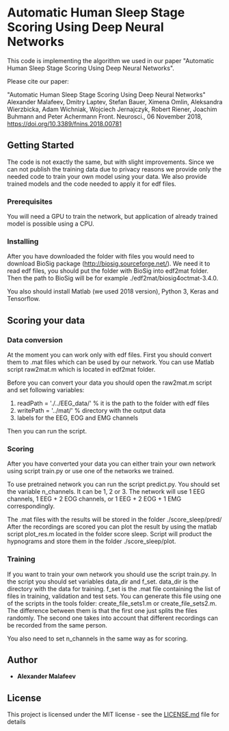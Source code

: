# Automatic Human Sleep Stage Scoring Using Deep Neural Networks

This code is implementing the algorithm we used in our paper "Automatic Human Sleep Stage Scoring Using Deep Neural Networks".

Please cite our paper:

"Automatic Human Sleep Stage Scoring Using Deep Neural Networks"
Alexander Malafeev, Dmitry Laptev, Stefan Bauer, Ximena Omlin, Aleksandra Wierzbicka, Adam Wichniak, Wojciech Jernajczyk, Robert Riener, Joachim Buhmann and Peter Achermann
Front. Neurosci., 06 November 2018, https://doi.org/10.3389/fnins.2018.00781

## Getting Started

 The code is not exactly the same, but with slight improvements.
Since we can not publish the training data due to privacy reasons we provide only the needed code to train your own model using your data. We also provide trained models and the code needed to apply it for edf files. 

### Prerequisites

You will need a GPU to train the network, but application of already trained model is possible using  a CPU. 



### Installing

After you have downloaded the folder with files you would need to download BioSig package (http://biosig.sourceforge.net/). We need it to read edf files, you should put the folder with BioSig into edf2mat folder. Then the path to BioSig will be for example ./edf2mat/biosig4octmat-3.4.0.

You also should install Matlab (we used 2018 version), Python 3, Keras and Tensorflow.


## Scoring your data


### Data conversion

At the moment you can work only with edf files. First you should convert them to .mat files which can be used by our network. You can use Matlab script raw2mat.m which is located in edf2mat folder.

Before you can convert your data you should open the raw2mat.m  script and set
following variables:
1) readPath = './../EEG_data/' % it is the path to the folder with edf files
2) writePath = '../mat/' % directory with the output data
3) labels for the EEG, EOG and EMG channels

Then you can run the script.

### Scoring

After you have converted your data you can either train your own network using script train.py
or use one of the networks we trained.

To use pretrained network you can run the script predict.py. You should set the variable n_channels.
It can be 1, 2 or 3. The network will use 1 EEG channels, 1 EEG + 2 EOG channels, or 1 EEG + 2 EOG + 1 EMG correspondingly.

The .mat files with the results will be stored in the folder ./score_sleep/pred/
After the recordings are scored you can plot the result by using the matlab script plot_res.m located in the folder score sleep. Script will product the hypnograms and store them in the folder ./score_sleep/plot.

### Training 

If you want to train your own network you should use the script train.py. 
In the script you should set variables data_dir and f_set.
data_dir is the directory with the data for training. f_set is the .mat file containing the list of files in training, validation and test sets. You can generate this file using one of the scripts in the tools folder: create_file_sets1.m or create_file_sets2.m. The difference between them is that the first one just splits the files randomly. The second one takes into account that different recordings can be recorded from the same person.

You also need to set n_channels in the same way as for scoring.



## Author

* **Alexander Malafeev** 

## License

This project is licensed under the MIT license - see the [LICENSE.md](LICENSE.md) file for details


